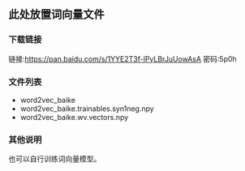 ## 此处放置词向量文件

### 下载链接
链接:https://pan.baidu.com/s/1YYE2T3f-lPyLBrJuUowAsA 密码:5p0h

### 文件列表
- word2vec_baike
- word2vec_baike.trainables.syn1neg.npy
- word2vec_baike.wv.vectors.npy

### 其他说明
也可以自行训练词向量模型。
